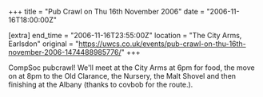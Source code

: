 +++
title = "Pub Crawl on Thu 16th November 2006"
date = "2006-11-16T18:00:00Z"

[extra]
end_time = "2006-11-16T23:55:00Z"
location = "The City Arms, Earlsdon"
original = "https://uwcs.co.uk/events/pub-crawl-on-thu-16th-november-2006-1474488985776/"
+++

CompSoc pubcrawl\! We'll meet at the City Arms at 6pm for food, the move on at 8pm to the Old Clarance, the Nursery, the Malt Shovel and then finishing at the Albany (thanks to covbob for the route.).

